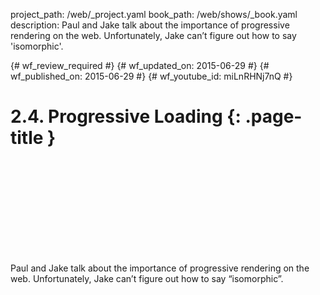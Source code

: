 project_path: /web/_project.yaml
book_path: /web/shows/_book.yaml
description: Paul and Jake talk about the importance of progressive rendering on the web. Unfortunately, Jake can’t figure out how to say 'isomorphic'.

{# wf_review_required #}
{# wf_updated_on: 2015-06-29 #}
{# wf_published_on: 2015-06-29 #}
{# wf_youtube_id: miLnRHNj7nQ #}

# 2.4. Progressive Loading {: .page-title }


<div class="video-wrapper">
  <iframe class="devsite-embedded-youtube-video" data-video-id="miLnRHNj7nQ"
          data-autohide="1" data-showinfo="0" frameborder="0" allowfullscreen>
  </iframe>
</div>


Paul and Jake talk about the importance of progressive rendering on the web. Unfortunately, Jake can’t figure out how to say “isomorphic”.

